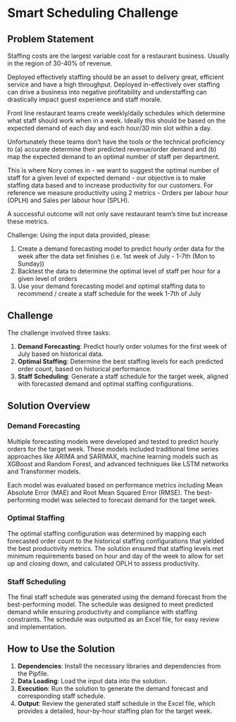 # Smart Scheduling Challenge

## Problem Statement

Staffing costs are the largest variable cost for a restaurant business. Usually in the region of 30-40% of revenue. 

Deployed effectively staffing should be an asset to delivery great, efficient service and have a high throughput. Deployed in-effectively over staffing can drive a business into negative profitability and understaffing can drastically impact guest experience and staff morale.

Front line restaurant teams create weekly/daily schedules which determine what staff should work when in a week. Ideally this should be based on the expected demand of each day and each hour/30 min slot within a day. 

Unfortunately these teams don’t have the tools or the technical proficiency to (a) accurate determine their predicted revenue/order demand and (b) map the expected demand to an optimal number of staff per department. 

This is where Nory comes in - we want to suggest the optimal number of staff for a given level of expected demand - our objective is to make staffing data based and to increase productivity for our customers. For reference we measure productivity using 2 metrics - Orders per labour hour (OPLH) and Sales per labour hour (SPLH). 

A successful outcome will not only save restaurant team’s time but increase these metrics.

Challenge:
Using the input data provided, please:

1. Create a demand forecasting model to predict hourly order data for the week after the data set finishes (i.e. 1st week of July - 1-7th (Mon to Sunday))
2. Backtest the data to determine the optimal level of staff per hour for a given level of orders 
3. Use your demand forecasting model and optimal staffing data to recommend / create a staff schedule for the week 1-7th of July

## Challenge

The challenge involved three tasks:

1. **Demand Forecasting**: Predict hourly order volumes for the first week of July based on historical data.
2. **Optimal Staffing**: Determine the best staffing levels for each predicted order count, based on historical performance.
3. **Staff Scheduling**: Generate a staff schedule for the target week, aligned with forecasted demand and optimal staffing configurations.

## Solution Overview

### Demand Forecasting

Multiple forecasting models were developed and tested to predict hourly orders for the target week. These models included traditional time series approaches like ARIMA and SARIMAX, machine learning models such as XGBoost and Random Forest, and advanced techniques like LSTM networks and Transformer models.

Each model was evaluated based on performance metrics including Mean Absolute Error (MAE) and Root Mean Squared Error (RMSE). The best-performing model was selected to forecast demand for the target week.

### Optimal Staffing

The optimal staffing configuration was determined by mapping each forecasted order count to the historical staffing configurations that yielded the best productivity metrics. The solution ensured that staffing levels met minimum requirements based on hour and day of the week to allow for set up and closing
down, and calculated OPLH to assess productivity.

### Staff Scheduling

The final staff schedule was generated using the demand forecast from the best-performing model. The schedule was designed to meet predicted demand while ensuring productivity and compliance with staffing constraints. The schedule was outputted as an Excel file, for easy review and implementation.

## How to Use the Solution

1. **Dependencies**: Install the necessary libraries and dependencies from the Pipfile.
2. **Data Loading**: Load the input data into the solution.
3. **Execution**: Run the solution to generate the demand forecast and corresponding staff schedule.
4. **Output**: Review the generated staff schedule in the Excel file, which provides a detailed, hour-by-hour staffing plan for the target week.
